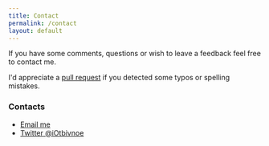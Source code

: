 ```yaml
---
title: Contact
permalink: /contact
layout: default
---
```


If you have some comments, questions or wish to leave a feedback feel free to contact me.

I'd appreciate a [pull request](https://github.com/Otbivnoe/Otbivnoe.github.io/pulls) if you detected some typos or spelling mistakes.

### Contacts
- <a href="mailto:master.ermolenko@gmail.com">Email me</a>
- [Twitter @iOtbivnoe](https://twitter.com/iOtbivnoe)